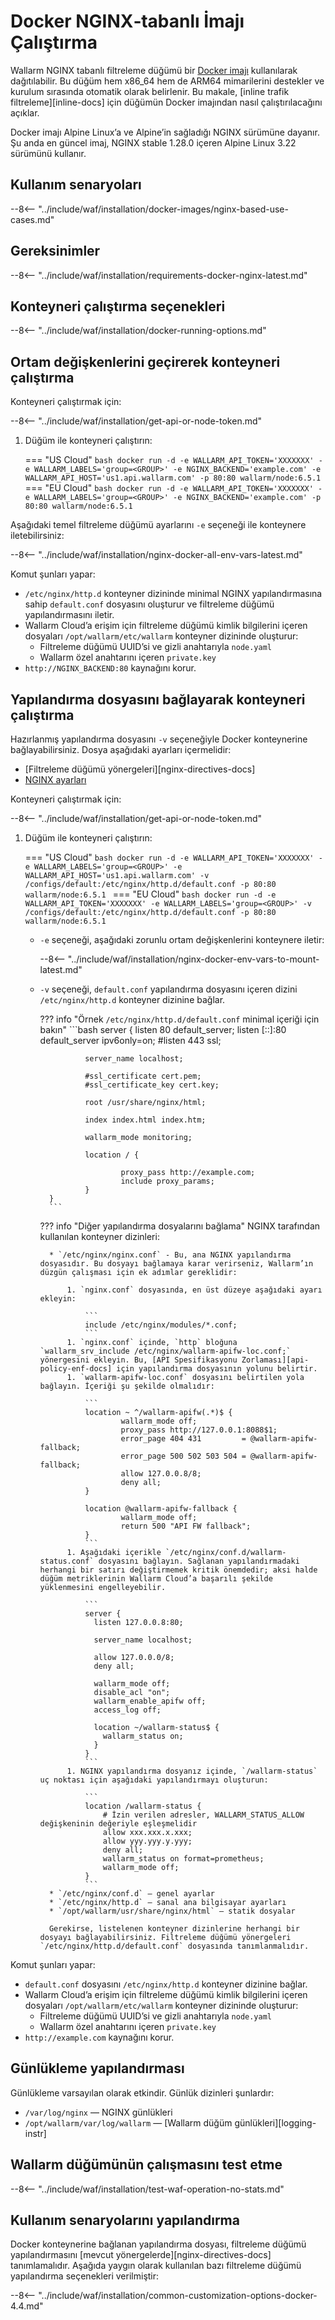 # Docker NGINX‑tabanlı İmajı Çalıştırma

Wallarm NGINX tabanlı filtreleme düğümü bir [Docker imajı](https://hub.docker.com/r/wallarm/node) kullanılarak dağıtılabilir. Bu düğüm hem x86_64 hem de ARM64 mimarilerini destekler ve kurulum sırasında otomatik olarak belirlenir. Bu makale, [inline trafik filtreleme][inline-docs] için düğümün Docker imajından nasıl çalıştırılacağını açıklar.

Docker imajı Alpine Linux’a ve Alpine’in sağladığı NGINX sürümüne dayanır. Şu anda en güncel imaj, NGINX stable 1.28.0 içeren Alpine Linux 3.22 sürümünü kullanır.

## Kullanım senaryoları

--8<-- "../include/waf/installation/docker-images/nginx-based-use-cases.md"

## Gereksinimler

--8<-- "../include/waf/installation/requirements-docker-nginx-latest.md"

## Konteyneri çalıştırma seçenekleri

--8<-- "../include/waf/installation/docker-running-options.md"

## Ortam değişkenlerini geçirerek konteyneri çalıştırma

Konteyneri çalıştırmak için:

--8<-- "../include/waf/installation/get-api-or-node-token.md"

1. Düğüm ile konteyneri çalıştırın:

    === "US Cloud"
        ```bash
        docker run -d -e WALLARM_API_TOKEN='XXXXXXX' -e WALLARM_LABELS='group=<GROUP>' -e NGINX_BACKEND='example.com' -e WALLARM_API_HOST='us1.api.wallarm.com' -p 80:80 wallarm/node:6.5.1
        ```
    === "EU Cloud"
        ```bash
        docker run -d -e WALLARM_API_TOKEN='XXXXXXX' -e WALLARM_LABELS='group=<GROUP>' -e NGINX_BACKEND='example.com' -p 80:80 wallarm/node:6.5.1
        ```

Aşağıdaki temel filtreleme düğümü ayarlarını `-e` seçeneği ile konteynere iletebilirsiniz:

--8<-- "../include/waf/installation/nginx-docker-all-env-vars-latest.md"

Komut şunları yapar:

* `/etc/nginx/http.d` konteyner dizininde minimal NGINX yapılandırmasına sahip `default.conf` dosyasını oluşturur ve filtreleme düğümü yapılandırmasını iletir.
* Wallarm Cloud’a erişim için filtreleme düğümü kimlik bilgilerini içeren dosyaları `/opt/wallarm/etc/wallarm` konteyner dizininde oluşturur:
    * Filtreleme düğümü UUID’si ve gizli anahtarıyla `node.yaml`
    * Wallarm özel anahtarını içeren `private.key`
* `http://NGINX_BACKEND:80` kaynağını korur.

## Yapılandırma dosyasını bağlayarak konteyneri çalıştırma

Hazırlanmış yapılandırma dosyasını `-v` seçeneğiyle Docker konteynerine bağlayabilirsiniz. Dosya aşağıdaki ayarları içermelidir:

* [Filtreleme düğümü yönergeleri][nginx-directives-docs]
* [NGINX ayarları](https://nginx.org/en/docs/beginners_guide.html)

Konteyneri çalıştırmak için:

--8<-- "../include/waf/installation/get-api-or-node-token.md"

1. Düğüm ile konteyneri çalıştırın:

    === "US Cloud"
        ```bash
        docker run -d -e WALLARM_API_TOKEN='XXXXXXX' -e WALLARM_LABELS='group=<GROUP>' -e WALLARM_API_HOST='us1.api.wallarm.com' -v /configs/default:/etc/nginx/http.d/default.conf -p 80:80 wallarm/node:6.5.1
        ```
    === "EU Cloud"
        ```bash
        docker run -d -e WALLARM_API_TOKEN='XXXXXXX' -e WALLARM_LABELS='group=<GROUP>' -v /configs/default:/etc/nginx/http.d/default.conf -p 80:80 wallarm/node:6.5.1
        ```

    * `-e` seçeneği, aşağıdaki zorunlu ortam değişkenlerini konteynere iletir:

        --8<-- "../include/waf/installation/nginx-docker-env-vars-to-mount-latest.md"
    
    * `-v` seçeneği, `default.conf` yapılandırma dosyasını içeren dizini `/etc/nginx/http.d` konteyner dizinine bağlar.

        ??? info "Örnek `/etc/nginx/http.d/default.conf` minimal içeriği için bakın"
            ```bash
            server {
                    listen 80 default_server;
                    listen [::]:80 default_server ipv6only=on;
                    #listen 443 ssl;

                    server_name localhost;

                    #ssl_certificate cert.pem;
                    #ssl_certificate_key cert.key;

                    root /usr/share/nginx/html;

                    index index.html index.htm;

                    wallarm_mode monitoring;

                    location / {
                            
                            proxy_pass http://example.com;
                            include proxy_params;
                    }
            }
            ```

        ??? info "Diğer yapılandırma dosyalarını bağlama"
            NGINX tarafından kullanılan konteyner dizinleri:

            * `/etc/nginx/nginx.conf` - Bu, ana NGINX yapılandırma dosyasıdır. Bu dosyayı bağlamaya karar verirseniz, Wallarm’ın düzgün çalışması için ek adımlar gereklidir:

                1. `nginx.conf` dosyasında, en üst düzeye aşağıdaki ayarı ekleyin:

                    ```
                    include /etc/nginx/modules/*.conf;
                    ```
                1. `nginx.conf` içinde, `http` bloğuna `wallarm_srv_include /etc/nginx/wallarm-apifw-loc.conf;` yönergesini ekleyin. Bu, [API Spesifikasyonu Zorlaması][api-policy-enf-docs] için yapılandırma dosyasının yolunu belirtir.
                1. `wallarm-apifw-loc.conf` dosyasını belirtilen yola bağlayın. İçeriği şu şekilde olmalıdır:

                    ```
                    location ~ ^/wallarm-apifw(.*)$ {
                            wallarm_mode off;
                            proxy_pass http://127.0.0.1:8088$1;
                            error_page 404 431         = @wallarm-apifw-fallback;
                            error_page 500 502 503 504 = @wallarm-apifw-fallback;
                            allow 127.0.0.8/8;
                            deny all;
                    }

                    location @wallarm-apifw-fallback {
                            wallarm_mode off;
                            return 500 "API FW fallback";
                    }
                    ```
                1. Aşağıdaki içerikle `/etc/nginx/conf.d/wallarm-status.conf` dosyasını bağlayın. Sağlanan yapılandırmadaki herhangi bir satırı değiştirmemek kritik önemdedir; aksi halde düğüm metriklerinin Wallarm Cloud’a başarılı şekilde yüklenmesini engelleyebilir.

                    ```
                    server {
                      listen 127.0.0.8:80;

                      server_name localhost;

                      allow 127.0.0.0/8;
                      deny all;

                      wallarm_mode off;
                      disable_acl "on";
                      wallarm_enable_apifw off;
                      access_log off;

                      location ~/wallarm-status$ {
                        wallarm_status on;
                      }
                    }
                    ```
                1. NGINX yapılandırma dosyanız içinde, `/wallarm-status` uç noktası için aşağıdaki yapılandırmayı oluşturun:

                    ```
                    location /wallarm-status {
                        # İzin verilen adresler, WALLARM_STATUS_ALLOW değişkeninin değeriyle eşleşmelidir
                        allow xxx.xxx.x.xxx;
                        allow yyy.yyy.y.yyy;
                        deny all;
                        wallarm_status on format=prometheus;
                        wallarm_mode off;
                    }
                    ```
            * `/etc/nginx/conf.d` — genel ayarlar
            * `/etc/nginx/http.d` — sanal ana bilgisayar ayarları
            * `/opt/wallarm/usr/share/nginx/html` — statik dosyalar

            Gerekirse, listelenen konteyner dizinlerine herhangi bir dosyayı bağlayabilirsiniz. Filtreleme düğümü yönergeleri `/etc/nginx/http.d/default.conf` dosyasında tanımlanmalıdır.

Komut şunları yapar:

* `default.conf` dosyasını `/etc/nginx/http.d` konteyner dizinine bağlar.
* Wallarm Cloud’a erişim için filtreleme düğümü kimlik bilgilerini içeren dosyaları `/opt/wallarm/etc/wallarm` konteyner dizininde oluşturur:
    * Filtreleme düğümü UUID’si ve gizli anahtarıyla `node.yaml`
    * Wallarm özel anahtarını içeren `private.key`
* `http://example.com` kaynağını korur.

## Günlükleme yapılandırması

Günlükleme varsayılan olarak etkindir. Günlük dizinleri şunlardır:

* `/var/log/nginx` — NGINX günlükleri
* `/opt/wallarm/var/log/wallarm` — [Wallarm düğüm günlükleri][logging-instr]

## Wallarm düğümünün çalışmasını test etme

--8<-- "../include/waf/installation/test-waf-operation-no-stats.md"

## Kullanım senaryolarını yapılandırma

Docker konteynerine bağlanan yapılandırma dosyası, filtreleme düğümü yapılandırmasını [mevcut yönergelerde][nginx-directives-docs] tanımlamalıdır. Aşağıda yaygın olarak kullanılan bazı filtreleme düğümü yapılandırma seçenekleri verilmiştir:

--8<-- "../include/waf/installation/common-customization-options-docker-4.4.md"